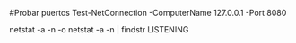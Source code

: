 #Probar puertos
Test-NetConnection -ComputerName 127.0.0.1 -Port 8080

netstat -a -n -o
netstat -a -n | findstr LISTENING